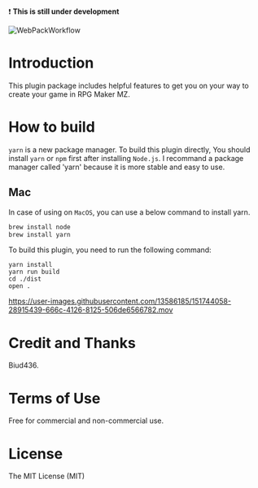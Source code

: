:exclamation: **This is still under development**

![WebPackWorkflow](https://github.com/biud436/MessageSystemRMZ/actions/workflows/webpack.yml/badge.svg)

# Introduction

This plugin package includes helpful features to get you on your way to create your game in RPG Maker MZ.

# How to build

`yarn` is a new package manager. To build this plugin directly, You should install `yarn` or `npm` first after installing `Node.js`. I recommand a package manager called 'yarn' because it is more stable and easy to use.

## Mac

In case of using on `MacOS`, you can use a below command to install yarn.

```sh
brew install node
brew install yarn
```

To build this plugin, you need to run the following command:

```
yarn install
yarn run build
cd ./dist
open .
```

https://user-images.githubusercontent.com/13586185/151744058-28915439-666c-4126-8125-506de6566782.mov

# Credit and Thanks

Biud436.

# Terms of Use

Free for commercial and non-commercial use.

# License

The MIT License (MIT)
